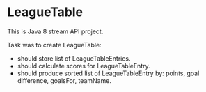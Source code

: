 # LeagueTable

This is Java 8 stream API project.

Task was to create LeagueTable:
- should store list of LeagueTableEntries.
- should calculate scores for LeagueTableEntry.
- should produce sorted list of LeagueTableEntry by: points, goal difference, goalsFor, teamName.
